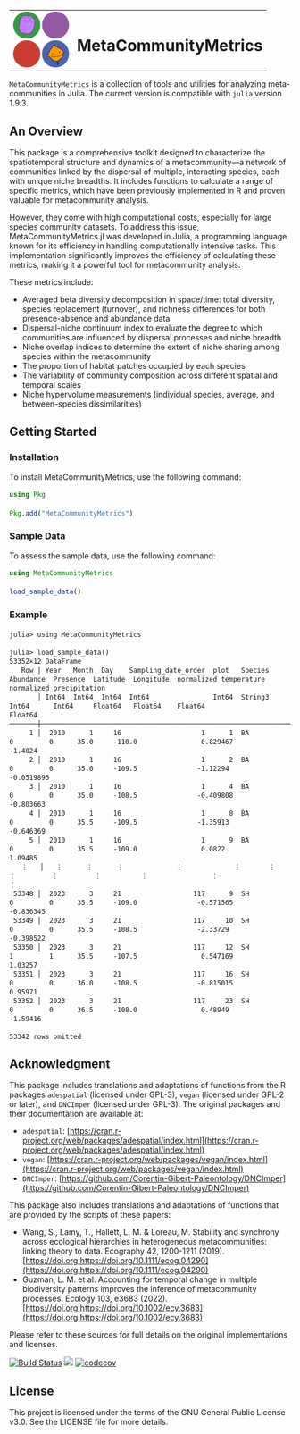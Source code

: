 <table>
  <tr>
    <td><img src="docs/src/assets/logo.png" alt="Logo" width="100" height="100"></td>
    <td><h1>MetaCommunityMetrics</h1></td>
  </tr>
</table>



`MetaCommunityMetrics` is a collection of tools and utilities for analyzing meta-communities in Julia. The current version is compatible with `julia` version 1.9.3.

## An Overview
This package is a comprehensive toolkit designed to characterize the spatiotemporal structure and dynamics of a metacommunity—a network of communities linked by the dispersal of multiple, interacting species, each with unique niche breadths. It includes functions to calculate a range of specific metrics, which have been previously implemented in R and proven valuable for metacommunity analysis. 

However, they come with high computational costs, especially for large species community datasets. To address this issue, MetaCommunityMetrics.jl was developed in Julia, a programming language known for its efficiency in handling computationally intensive tasks. This implementation significantly improves the efficiency of calculating these metrics, making it a powerful tool for metacommunity analysis. 

These metrics include:
- Averaged beta diversity decomposition in space/time: total diversity, species replacement (turnover), and richness differences for both presence-absence and abundance data
- Dispersal-niche continuum index to evaluate the degree to which communities are influenced by dispersal processes and niche breadth
- Niche overlap indices to determine the extent of niche sharing among species within the metacommunity
- The proportion of habitat patches occupied by each species
- The variability of community composition across different spatial and temporal scales
- Niche hypervolume measurements (individual species, average, and between-species dissimilarities)


## Getting Started

### Installation

To install MetaCommunityMetrics, use the following command:

```julia
using Pkg

Pkg.add("MetaCommunityMetrics")
```
### Sample Data
To assess the sample data, use the following command:
```julia
using MetaCommunityMetrics

load_sample_data()
```

### Example
```@jildoctest
julia> using MetaCommunityMetrics

julia> load_sample_data()
53352×12 DataFrame
   Row │ Year   Month  Day    Sampling_date_order  plot   Species  Abundance  Presence  Latitude  Longitude  normalized_temperature  normalized_precipitation 
       │ Int64  Int64  Int64  Int64                Int64  String3  Int64      Int64     Float64   Float64    Float64                 Float64                  
───────┼──────────────────────────────────────────────────────────────────────────────────────────────────────────────────────────────────────────────────────
     1 │  2010      1     16                    1      1  BA               0         0      35.0     -110.0                0.829467              -1.4024
     2 │  2010      1     16                    1      2  BA               0         0      35.0     -109.5               -1.12294               -0.0519895
     3 │  2010      1     16                    1      4  BA               0         0      35.0     -108.5               -0.409808              -0.803663
     4 │  2010      1     16                    1      8  BA               0         0      35.5     -109.5               -1.35913               -0.646369
     5 │  2010      1     16                    1      9  BA               0         0      35.5     -109.0                0.0822                 1.09485
   ⋮   │   ⋮      ⋮      ⋮             ⋮             ⋮       ⋮         ⋮         ⋮         ⋮          ⋮                ⋮                        ⋮
 53348 │  2023      3     21                  117      9  SH               0         0      35.5     -109.0               -0.571565              -0.836345
 53349 │  2023      3     21                  117     10  SH               0         0      35.5     -108.5               -2.33729               -0.398522
 53350 │  2023      3     21                  117     12  SH               1         1      35.5     -107.5                0.547169               1.03257
 53351 │  2023      3     21                  117     16  SH               0         0      36.0     -108.5               -0.815015               0.95971
 53352 │  2023      3     21                  117     23  SH               0         0      36.5     -108.0                0.48949               -1.59416
                                                                                                                                            53342 rows omitted
```

## Acknowledgment
This package includes translations and adaptations of functions from the R packages `adespatial` (licensed under GPL-3), `vegan` (licensed under GPL-2 or later), and `DNCImper` (licensed under GPL-3). The original packages and their documentation are available at:

- `adespatial`: [https://cran.r-project.org/web/packages/adespatial/index.html](https://cran.r-project.org/web/packages/adespatial/index.html)
- `vegan`: [https://cran.r-project.org/web/packages/vegan/index.html](https://cran.r-project.org/web/packages/vegan/index.html)
- `DNCImper`: [https://github.com/Corentin-Gibert-Paleontology/DNCImper](https://github.com/Corentin-Gibert-Paleontology/DNCImper)

This package also includes translations and adaptations of functions that are provided by the scripts of these papers:
- Wang, S., Lamy, T., Hallett, L. M. & Loreau, M. Stability and synchrony across ecological hierarchies in heterogeneous metacommunities: linking theory to data. Ecography 42, 1200-1211 (2019). [https://doi.org:https://doi.org/10.1111/ecog.04290](https://doi.org:https://doi.org/10.1111/ecog.04290)
- Guzman, L. M. et al. Accounting for temporal change in multiple biodiversity patterns improves the inference of metacommunity processes. Ecology 103, e3683 (2022). [https://doi.org:https://doi.org/10.1002/ecy.3683](https://doi.org:https://doi.org/10.1002/ecy.3683)

Please refer to these sources for full details on the original implementations and licenses.


[![Build Status](https://github.com/cralibe/MetaCommunityMetrics.jl/actions/workflows/CI.yml/badge.svg?branch=main)](https://github.com/cralibe/MetaCommunityMetrics.jl/actions/workflows/CI.yml?query=branch%3Amain)
[![](https://img.shields.io/badge/docs-stable-blue.svg)](https://cralibe.github.io/MetaCommunityMetrics.jl/)
[![codecov](https://codecov.io/github/cralibe/MetaCommunityMetrics.jl/graph/badge.svg?token=OKUWBS8R7U)](https://codecov.io/github/cralibe/MetaCommunityMetrics.jl)

## License
This project is licensed under the terms of the GNU General Public License v3.0. See the LICENSE file for more details.
